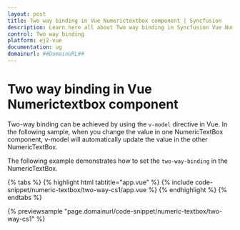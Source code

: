 ```yaml
---
layout: post
title: Two way binding in Vue Numerictextbox component | Syncfusion
description: Learn here all about Two way binding in Syncfusion Vue Numerictextbox component of Syncfusion Essential JS 2 and more.
control: Two way binding 
platform: ej2-vue
documentation: ug
domainurl: ##DomainURL##
---
```


# Two way binding in Vue Numerictextbox component

Two-way binding can be achieved by using the `v-model` directive in Vue. In the following sample, when you change the value in one NumericTextBox component, v-model will automatically update the value in the other NumericTextBox.

The following example demonstrates how to set the `two-way-binding` in the NumericTextBox.

{% tabs %}
{% highlight html tabtitle="app.vue" %}
{% include code-snippet/numeric-textbox/two-way-cs1/app.vue %}
{% endhighlight %}
{% endtabs %}
        
{% previewsample "page.domainurl/code-snippet/numeric-textbox/two-way-cs1" %}